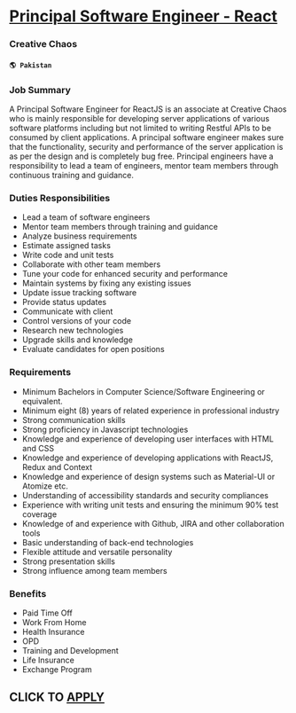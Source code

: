 # [Principal Software Engineer - React](https://www.remotewlb.com/apply/principal-software-engineer-react)  
### Creative Chaos  
#### `🌎 Pakistan`  

### Job Summary

A Principal Software Engineer for ReactJS is an associate at Creative Chaos who is mainly responsible for developing server applications of various software platforms including but not limited to writing Restful APIs to be consumed by client applications. A principal software engineer makes sure that the functionality, security and performance of the server application is as per the design and is completely bug free. Principal engineers have a responsibility to lead a team of engineers, mentor team members through continuous training and guidance.

### Duties Responsibilities

  * Lead a team of software engineers
  * Mentor team members through training and guidance
  * Analyze business requirements
  * Estimate assigned tasks
  * Write code and unit tests
  * Collaborate with other team members
  * Tune your code for enhanced security and performance
  * Maintain systems by fixing any existing issues
  * Update issue tracking software
  * Provide status updates
  * Communicate with client
  * Control versions of your code
  * Research new technologies
  * Upgrade skills and knowledge
  * Evaluate candidates for open positions

### Requirements

  * Minimum Bachelors in Computer Science/Software Engineering or equivalent.
  * Minimum eight (8) years of related experience in professional industry
  * Strong communication skills
  * Strong proficiency in Javascript technologies
  * Knowledge and experience of developing user interfaces with HTML and CSS
  * Knowledge and experience of developing applications with ReactJS, Redux and Context
  * Knowledge and experience of design systems such as Material-UI or Atomize etc.
  * Understanding of accessibility standards and security compliances
  * Experience with writing unit tests and ensuring the minimum 90% test coverage
  * Knowledge of and experience with Github, JIRA and other collaboration tools
  * Basic understanding of back-end technologies
  * Flexible attitude and versatile personality
  * Strong presentation skills
  * Strong influence among team members

### Benefits

  * Paid Time Off
  * Work From Home
  * Health Insurance
  * OPD
  * Training and Development
  * Life Insurance
  * Exchange Program

  
## CLICK TO [APPLY](https://www.remotewlb.com/apply/principal-software-engineer-react)

